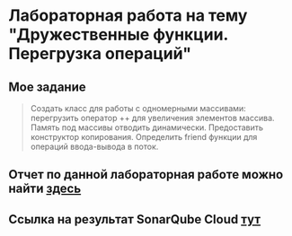 # Лабораторная работа на тему "Дружественные функции. Перегрузка операций"

## Мое задание

> Создать класс для работы с одномерными массивами: перегрузить оператор ++ для увеличения элементов массива. Память под массивы отводить динамически. Предоставить конструктор копирования. Определить friend функции для операций ввода-вывода в поток.

## Отчет по данной лабораторная работе можно найти [здесь](lab2.pdf)

## Ссылка на результат SonarQube Cloud [тут](https://sonarcloud.io/project/overview?id=ekuzm_cpp-lab3)